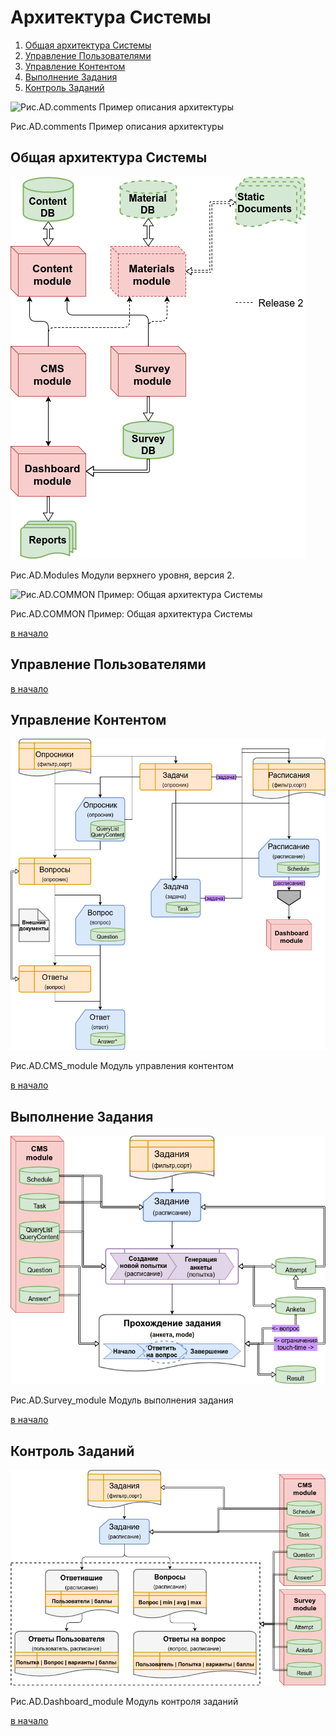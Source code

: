 # <a name="top">Архитектура Системы</a>


1. [Общая архитектура Системы][achitecture]
1. [Управление Пользователями][usermgmt]
1. [Управление Контентом][contentmgmt]
1. [Выполнение Задания][survey]
1. [Контроль Заданий][surveymgmt]

![Рис.AD.comments Пример описания архитектуры][AD.comments]

Рис.AD.comments Пример описания архитектуры

[AD.common]: https://habrastorage.org/web/91b/603/dba/91b603dba9694c24823fda1ddbb11c24.jpg "Рис.AD.COMMON Общая архитектура Системы"
[AD.comments]: https://habrastorage.org/web/28b/625/a2c/28b625a2c71e43b68553147f29cea002.jpg "Пример описания архитектуры"


## <a name="achitecture">Общая архитектура Системы</a>

![Рис.AD.Modules Модули верхнего уровня v2][AD.Modules_v2]

Рис.AD.Modules Модули верхнего уровня, версия 2.

![Рис.AD.COMMON Пример: Общая архитектура Системы][AD.common]

Рис.AD.COMMON Пример: Общая архитектура Системы

[в начало][top]


## <a name="usermgmt">Управление Пользователями</a>

[в начало][top]


## <a name="contentmgmt">Управление Контентом</a>

![Рис.AD.CMS_module Модуль управления контентом][AD.CMS]

Рис.AD.CMS_module Модуль управления контентом

[в начало][top]


## <a name="survey">Выполнение Задания</a>

![Рис.AD.Survey_module Модуль выполнения задания][AD.Survey]

Рис.AD.Survey_module Модуль выполнения задания

[в начало][top]


## <a name="surveymgmt">Контроль Заданий</a>

![Рис.AD.Dashboard_module Модуль контроля заданий][AD.Dashboard]

Рис.AD.Dashboard_module Модуль контроля заданий

[в начало][top]


[top]: #top
[achitecture]: #achitecture
[usermgmt]: #usermgmt
[contentmgmt]: #contentmgmt
[survey]: #survey
[surveymgmt]: #surveymgmt

[AD.Modules]: basefunc-AD-modules.png "Рис.AD.Modules Модули верхнего уровня"
[AD.Modules_v2]: basefunc-AD-modules_v2.png "Рис.AD.Modules Модули верхнего уровня v2"
[AD.CMS]: basefunc-AD-CMS_module.png "Рис.AD.CMS_module Модуль управления контентом"
[AD.Survey]: basefunc-AD-Survey_module.png "Рис.AD.Survey_module Модуль выполнения задания"
[AD.Dashboard]: basefunc-AD-Dashboard_module.png "Рис.AD.Dashboard_module Модуль Dashboard"
